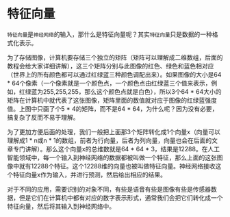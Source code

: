 <!--
 * @Author: tangdaoyong
 * @Date: 2021-06-22 15:48:18
 * @LastEditors: tangdaoyong
 * @LastEditTime: 2021-06-22 15:50:02
 * @Description: 特征向量
-->
# 特征向量

`特征向量`是`神经网络`的输入，那什么是特征向量呢？其实`特征向量`只是数据的一种格式化表示。

为了存储图像，计算机要存储三个独立的矩阵（矩阵可以理解成二维数组，后面的教程会给大家详细讲解），这三个矩阵分别与此图像的红色、绿色和蓝色相对应（世界上的所有颜色都可以通过红绿蓝三种颜色调配出来）。如果图像的大小是64 * 64个像素（一个像素就是一个颜色点，一个颜色点由红绿蓝三个值来表示，例如，红绿蓝为255,255,255，那么这个颜色点就是白色），所以3个64 * 64大小的矩阵在计算机中就代表了这张图像，矩阵里面的数值就对应于图像的红绿蓝强度值。上图中只画了个5 * 4的矩阵，而不是64 * 64，为什么呢？因为没有必要，搞复杂了反而不易于理解。

为了更加方便后面的处理，我们一般把上面那3个矩阵转化成1个向量x（向量可以理解成1 * n或n * 1的数组，前者为行向量，后者为列向量，向量也会在后面的文章专门讲解）。那么这个向量x的总维数就是64 * 64 * 3，结果是12288。在人工智能领域中，每一个输入到神经网络的数据都被叫做一个特征，那么上面的这张图像中就有12288个特征。这个12288维的向量也被叫做特征向量。神经网络接收这个特征向量x作为输入，并进行预测，然后给出相应的结果。

对于不同的应用，需要识别的对象不同，有些是语音有些是图像有些是传感器数据，但是它们在计算机中都有对应的数字表示形式，通常我们会把它们转化成一个特征向量，然后将其输入到神经网络中。

